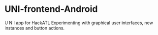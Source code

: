 # UNI-frontend-Android
U N I app for HackATL
Experimenting with graphical user interfaces, new instances and button actions.
